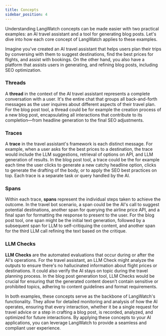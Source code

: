 ```yaml
---
title: Concepts
sidebar_position: 4
---
```


Understanding LangWatch concepts can be made easier with two practical examples: an AI travel assistant and a tool for generating blog posts. Let's dive into how each core concept of LangWatch applies to these examples.

Imagine you've created an AI travel assistant that helps users plan their trips by conversing with them to suggest destinations, find the best prices for flights, and assist with bookings. On the other hand, you also have a platform that assists users in generating, and refining blog posts, including SEO optimization.

### Threads

A **thread** in the context of the AI travel assistant represents a complete conversation with a user. It's the entire chat that groups all back-and-forth messages as the user inquires about different aspects of their travel plan. For the blog post tool, a thread could be for example the creation process of a new blog post, encapsulating all interactions that contribute to its completion—from headline generation to the final SEO adjustments.

### Traces

A **trace** in the travel assistant's framework is each distinct message. For example, when a user asks for the best prices to a destination, the trace would include the LLM suggestions, retrieval of options on API, and LLM generation of results. In the blog post tool, a trace could be the for example each time the user clicks to generate a new catchy headline option, clicks to generate the drafting of the body, or to apply the SEO best practices on top. Each trace is a separate task or query handled by the AI.

### Spans

Within each trace, **spans** represent the individual steps taken to achieve the outcome. In the travel bot scenario, a span could be the AI's call to suggest potential destinations, another span for querying the airline price API, and a final span for formatting the response to present to the user. For the blog post tool, one span might be the initial text generation, followed by a subsequent span for LLM to self-critiquing the content, and another span for the third LLM call refining the text based on the critique.

### LLM Checks

**LLM Checks** are the automated evaluations that occur during or after the AI's operations. For the travel assistant, an LLM Check might analyze the outputs to ensure there's no hallucinated information about flight prices or destinations. It could also verify the AI stays on topic during the travel planning process. In the blog post generation tool, LLM Checks would be crucial for ensuring that the generated content doesn't contain sensitive or prohibited topics, adhering to content guidelines and format requirements.

In both examples, these concepts serve as the backbone of LangWatch's functionality. They allow for detailed monitoring and analysis of how the AI operates, ensuring that every interaction, whether it be a single request for travel advice or a step in crafting a blog post, is recorded, analyzed, and optimized for future interactions. By applying these concepts to your AI applications, you can leverage LangWatch to provide a seamless and compliant user experience.